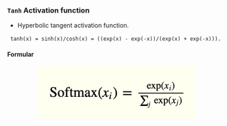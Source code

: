 ### `Tanh` Activation function
* Hyperbolic tangent activation function.
````
 tanh(x) = sinh(x)/cosh(x) = ((exp(x) - exp(-x))/(exp(x) + exp(-x))).
````

#### Formular

<p align="center">
    <img src="https://github.com/CrispenGari/Keras-API/blob/main/02_Activation_Functions/03_Softmax/1_ui7n5s48-qNF7BBGfDPioQ.png"/>
</p>


